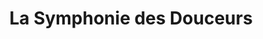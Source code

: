 ---
title: "La Symphonie des Douceurs"
url: /annemasse/la-symphonie-des-douceurs/
shop: Schokolade
---